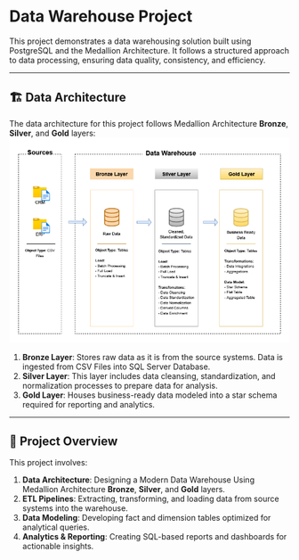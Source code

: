 # Data Warehouse Project

This project demonstrates a data warehousing solution built using PostgreSQL and the Medallion Architecture. It follows a structured approach to data processing, ensuring data quality, consistency, and efficiency.

---
## 🏗️ Data Architecture

The data architecture for this project follows Medallion Architecture **Bronze**, **Silver**, and **Gold** layers:
![High-Level Architecture](src/High%20Level%20Architecture.png)


1. **Bronze Layer**: Stores raw data as it is from the source systems. Data is ingested from CSV Files into SQL Server Database.
2. **Silver Layer**: This layer includes data cleansing, standardization, and normalization processes to prepare data for analysis.
3. **Gold Layer**: Houses business-ready data modeled into a star schema required for reporting and analytics.

---

## 📖 Project Overview

This project involves:

1. **Data Architecture**: Designing a Modern Data Warehouse Using Medallion Architecture **Bronze**, **Silver**, and **Gold** layers.
2. **ETL Pipelines**: Extracting, transforming, and loading data from source systems into the warehouse.
3. **Data Modeling**: Developing fact and dimension tables optimized for analytical queries.
4. **Analytics & Reporting**: Creating SQL-based reports and dashboards for actionable insights.

